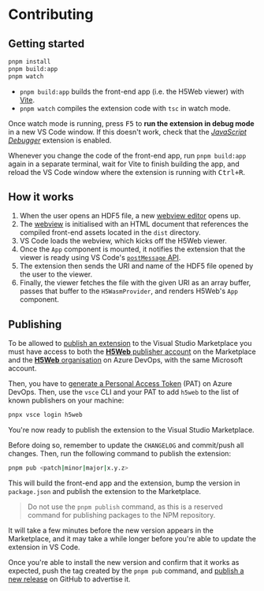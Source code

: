 # Contributing

## Getting started

```bash
pnpm install
pnpm build:app
pnpm watch
```

- `pnpm build:app` builds the front-end app (i.e. the H5Web viewer) with
  [Vite](https://vitejs.dev/).
- `pnpm watch` compiles the extension code with `tsc` in watch mode.

Once watch mode is running, press <kbd>F5</kbd> to **run the extension in debug
mode** in a new VS Code window. If this doesn't work, check that the
[_JavaScript Debugger_](https://marketplace.visualstudio.com/items?itemName=ms-vscode.js-debug)
extension is enabled.

Whenever you change the code of the front-end app, run `pnpm build:app` again in
a separate terminal, wait for Vite to finish building the app, and reload the VS
Code window where the extension is running with <kbd>Ctrl+R</kbd>.

## How it works

1. When the user opens an HDF5 file, a new
   [webview editor](https://code.visualstudio.com/api/extension-guides/custom-editors)
   opens up.
2. The [webview](https://code.visualstudio.com/api/extension-guides/webview) is
   initialised with an HTML document that references the compiled front-end
   assets located in the `dist` directory.
3. VS Code loads the webview, which kicks off the H5Web viewer.
4. Once the `App` component is mounted, it notifies the extension that the
   viewer is ready using VS Code's
   [`postMessage` API](https://code.visualstudio.com/api/extension-guides/webview#scripts-and-message-passing).
5. The extension then sends the URI and name of the HDF5 file opened by the user
   to the viewer.
6. Finally, the viewer fetches the file with the given URI as an array buffer,
   passes that buffer to the `H5WasmProvider`, and renders H5Web's `App`
   component.

## Publishing

To be allowed to
[publish an extension](https://code.visualstudio.com/api/working-with-extensions/publishing-extension)
to the Visual Studio Marketplace you must have access to both the
[**H5Web** publisher account](https://marketplace.visualstudio.com/manage/publishers/h5web)
on the Marketplace and the
[**H5Web** organisation](https://dev.azure.com/H5Web/) on Azure DevOps, with the
same Microsoft account.

Then, you have to
[generate a Personal Access Token](https://code.visualstudio.com/api/working-with-extensions/publishing-extension#get-a-personal-access-token)
(PAT) on Azure DevOps. Then, use the `vsce` CLI and your PAT to add `h5web` to
the list of known publishers on your machine:

```bash
pnpx vsce login h5web
```

You're now ready to publish the extension to the Visual Studio Marketplace.

Before doing so, remember to update the `CHANGELOG` and commit/push all changes.
Then, run the following command to publish the extension:

```bash
pnpm pub <patch|minor|major|x.y.z>
```

This will build the front-end app and the extension, bump the version in
`package.json` and publish the extension to the Marketplace.

> Do not use the `pnpm publish` command, as this is a reserved command for
> publishing packages to the NPM repository.

It will take a few minutes before the new version appears in the Marketplace,
and it may take a while longer before you're able to update the extension in VS
Code.

Once you're able to install the new version and confirm that it works as
expected, push the tag created by the `pnpm pub` command, and
[publish a new release](https://github.com/silx-kit/vscode-h5web/releases/) on
GitHub to advertise it.

